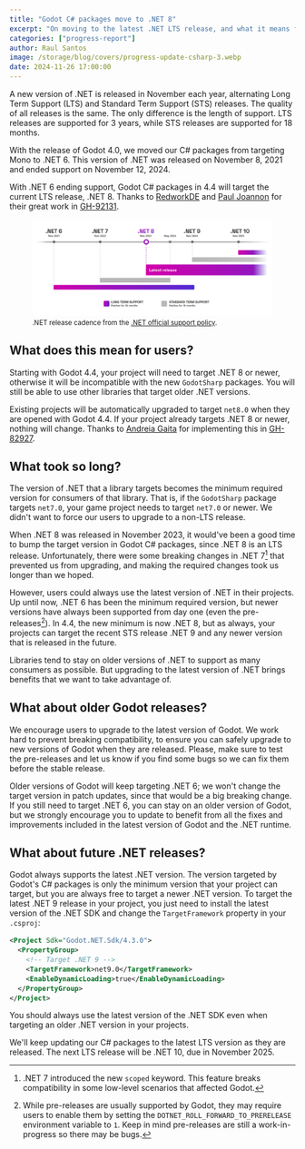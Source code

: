```yaml
---
title: "Godot C# packages move to .NET 8"
excerpt: "On moving to the latest .NET LTS release, and what it means for users."
categories: ["progress-report"]
author: Raul Santos
image: /storage/blog/covers/progress-update-csharp-3.webp
date: 2024-11-26 17:00:00
---
```


A new version of .NET is released in November each year, alternating Long Term Support (LTS) and Standard Term Support (STS) releases. The quality of all releases is the same. The only difference is the length of support. LTS releases are supported for 3 years, while STS releases are supported for 18 months.

With the release of Godot 4.0, we moved our C# packages from targeting Mono to .NET 6. This version of .NET was released on November 8, 2021 and ended support on November 12, 2024.

With .NET 6 ending support, Godot C# packages in 4.4 will target the current LTS release, .NET 8. Thanks to [RedworkDE](https://github.com/RedworkDE) and [Paul Joannon](https://github.com/paulloz) for their great work in [GH-92131](https://github.com/godotengine/godot/pull/92131).

<figure>
	<picture>
		<source srcset="/storage/blog/dotnet/release-schedule-dark.svg" media="(prefers-color-scheme: dark)">
		<img class="lightbox-ignore" style="background-color: transparent;" src="/storage/blog/dotnet/release-schedule-light.svg">
	</picture>
	<figcaption><small>.NET release cadence from the <a href="https://dotnet.microsoft.com/en-us/platform/support/policy/dotnet-core">.NET official support policy</a>.</small></figcaption>
</figure>

## What does this mean for users?

Starting with Godot 4.4, your project will need to target .NET 8 or newer, otherwise it will be incompatible with the new `GodotSharp` packages. You will still be able to use other libraries that target older .NET versions.

Existing projects will be automatically upgraded to target `net8.0` when they are opened with Godot 4.4. If your project already targets .NET 8 or newer, nothing will change. Thanks to [Andreia Gaita](https://github.com/shana) for implementing this in [GH-82927](https://github.com/godotengine/godot/pull/82927).

## What took so long?

The version of .NET that a library targets becomes the minimum required version for consumers of that library. That is, if the `GodotSharp` package targets `net7.0`, your game project needs to target `net7.0` or newer. We didn't want to force our users to upgrade to a non-LTS release.

When .NET 8 was released in November 2023, it would've been a good time to bump the target version in Godot C# packages, since .NET 8 is an LTS release. Unfortunately, there were some breaking changes in .NET 7[^1] that prevented us from upgrading, and making the required changes took us longer than we hoped.

However, users could always use the latest version of .NET in their projects. Up until now, .NET 6 has been the minimum required version, but newer versions have always been supported from day one (even the pre-releases[^2]). In 4.4, the new minimum is now .NET 8, but as always, your projects can target the recent STS release .NET 9 and any newer version that is released in the future.

Libraries tend to stay on older versions of .NET to support as many consumers as possible. But upgrading to the latest version of .NET brings benefits that we want to take advantage of.

[^1]: .NET 7 introduced the new `scoped` keyword. This feature breaks compatibility in some low-level scenarios that affected Godot.

[^2]: While pre-releases are usually supported by Godot, they may require users to enable them by setting the `DOTNET_ROLL_FORWARD_TO_PRERELEASE` environment variable to `1`. Keep in mind pre-releases are still a work-in-progress so there may be bugs.

## What about older Godot releases?

We encourage users to upgrade to the latest version of Godot. We work hard to prevent breaking compatibility, to ensure you can safely upgrade to new versions of Godot when they are released. Please, make sure to test the pre-releases and let us know if you find some bugs so we can fix them before the stable release.

Older versions of Godot will keep targeting .NET 6; we won't change the target version in patch updates, since that would be a big breaking change. If you still need to target .NET 6, you can stay on an older version of Godot, but we strongly encourage you to update to benefit from all the fixes and improvements included in the latest version of Godot and the .NET runtime.

## What about future .NET releases?

Godot always supports the latest .NET version. The version targeted by Godot's C# packages is only the minimum version that your project can target, but you are always free to target a newer .NET version. To target the latest .NET 9 release in your project, you just need to install the latest version of the .NET SDK and change the `TargetFramework` property in your `.csproj`:

```xml
<Project Sdk="Godot.NET.Sdk/4.3.0">
  <PropertyGroup>
    <!-- Target .NET 9 -->
    <TargetFramework>net9.0</TargetFramework>
    <EnableDynamicLoading>true</EnableDynamicLoading>
  </PropertyGroup>
</Project>
```

<div class="card card-warning">
	<p>You should always use the latest version of the .NET SDK even when targeting an older .NET version in your projects.</p>
</div>

We'll keep updating our C# packages to the latest LTS version as they are released. The next LTS release will be .NET 10, due in November 2025.
